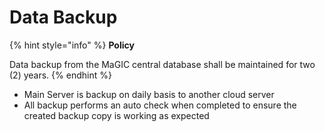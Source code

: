 # Data Backup

{% hint style="info" %}
**Policy**

Data backup from the MaGIC central database shall be maintained for two \(2\) years.
{% endhint %}

* Main Server is backup on daily basis to another cloud server
* All backup performs an auto check when completed to ensure the created backup copy is working as expected


